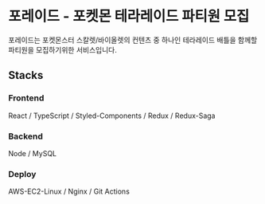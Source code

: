 # 포레이드 - 포켓몬 테라레이드 파티원 모집
포레이드는 포켓몬스터 스칼렛/바이올렛의 컨텐츠 중 하나인 테라레이드 배틀을
함께할 파티원을 모집하기위한 서비스입니다.

## Stacks
### Frontend
React / TypeScript / Styled-Components / Redux / Redux-Saga
### Backend
Node / MySQL
### Deploy
AWS-EC2-Linux /  Nginx / Git Actions
